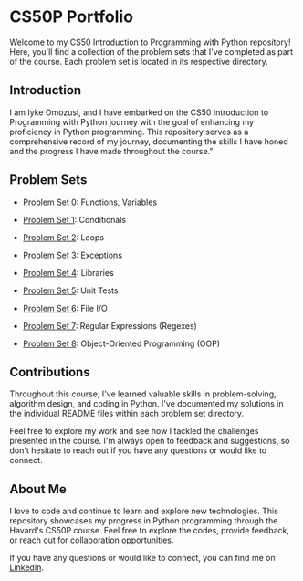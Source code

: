 # CS50P Portfolio

Welcome to my CS50 Introduction to Programming with Python repository! Here, you'll find a collection of the problem sets that I've completed as part of the course. Each problem set is located in its respective directory.

## Introduction
I am Iyke Omozusi, and I have embarked on the CS50 Introduction to Programming with Python journey with the goal of enhancing my proficiency in Python programming. This repository serves as a comprehensive record of my journey, documenting the skills I have honed and the progress I have made throughout the course."

## Problem Sets

- [Problem Set 0](./problem_sets/problem_set0): Functions, Variables

- [Problem Set 1](./problem_sets/problem_set1): Conditionals

- [Problem Set 2](./problem_sets/problem_set2): Loops

- [Problem Set 3](./problem_sets/problem_set3): Exceptions

- [Problem Set 4](./problem_sets/problem_set4): Libraries

- [Problem Set 5](./problem_sets/problem_set5): Unit Tests

- [Problem Set 6](./problem_sets/problem_set6): File I/O

- [Problem Set 7](./problem_sets/problem_set7): Regular Expressions (Regexes)

- [Problem Set 8](./problem_sets/problem_set8): Object-Oriented Programming (OOP)

## Contributions
Throughout this course, I've learned valuable skills in problem-solving, algorithm design, and coding in Python. I've documented my solutions in the individual README files within each problem set directory.

Feel free to explore my work and see how I tackled the challenges presented in the course. I'm always open to feedback and suggestions, so don't hesitate to reach out if you have any questions or would like to connect.

## About Me

I love to code and continue to learn and explore new technologies. This repository showcases my progress in Python programming through the Havard's CS50P course. Feel free to explore the codes, provide feedback, or reach out for collaboration opportunities.

If you have any questions or would like to connect, you can find me on [LinkedIn](https://www.linkedin.com/in/iomozusi).
